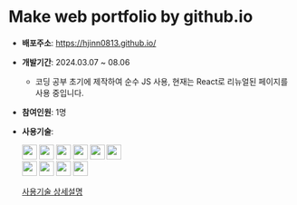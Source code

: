 # Make web portfolio by github.io

- **배포주소**: https://hjinn0813.github.io/

- **개발기간**: 2024.03.07 ~ 08.06

  - 코딩 공부 초기에 제작하여 순수 JS 사용, 현재는 React로 리뉴얼된 페이지를 사용 중입니다.

- **참여인원**: 1명

- **사용기술**:
  <div>
    <img src="https://img.shields.io/badge/HTML-E34F26?style=flat-square&logo=html5&logoColor=white" height="26">
    <img src="https://img.shields.io/badge/CSS-1572B6?style=flat-square&logo=css3&logoColor=white" height="26">
    <img src="https://img.shields.io/badge/JavaScript-F7DF1E?style=flat-square&logo=javascript&logoColor=black" height="26">
    <img src="https://img.shields.io/badge/Bootstrap-7952B3?style=flat-square&logo=bootstrap&logoColor=white" height="26">
    <img src="https://img.shields.io/badge/GSAP-88CE02?style=flat-square&logo=GreenSock&logoColor=white" height="26">
    <img src="https://img.shields.io/badge/lodash-3492FF?style=flat-square&logo=lodash&logoColor=white" height="26">
    <br>
    <img src="https://img.shields.io/badge/Git-F05032?style=flat-square&logo=git&logoColor=white" height="26">
    <img src="https://img.shields.io/badge/GitHub-181717?style=flat-square&logo=github&logoColor=white" height="26">
    <img src="https://img.shields.io/badge/VS_Code-007ACC?style=flat-square&logo=visual-studio-code&logoColor=white" height="26">
    <img src="https://img.shields.io/badge/Prettier-F7B93E?style=flat-square&logo=prettier&logoColor=black" height="26">
  </div>

  [사용기술 상세설명](https://hjinn0813.tistory.com/92)
